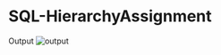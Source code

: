 # SQL-HierarchyAssignment
Output
![output](https://user-images.githubusercontent.com/117889223/204078097-3d3e8fbd-dac1-4add-8782-60e03d02f401.png)

